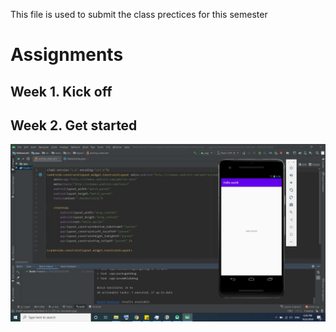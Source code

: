 This file is used to submit the class prectices for this semester 

# Assignments

## Week 1. Kick off



## Week 2. Get started
<img src="Helloworld app screenshot.jpg"
     alt="Markdown Monster icon"
     style="float: left; margin-right: 10px;" />